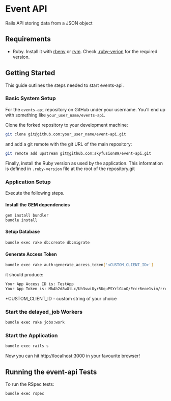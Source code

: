 # Event API

Rails API storing data from a JSON object

## Requirements

* Ruby. Install it with [rbenv](https://github.com/rbenv/rbenv) or [rvm](https://rvm.io). Check [.ruby-verion](.ruby-version) for the required version.

## Getting Started

This guide outlines the steps needed to start events-api.

### Basic System Setup

For the `events-api` repository on GitHub under your username. You'll end up with something like `your_user_name/events-api`.

Clone the forked repository to your development machine:

```sh
git clone git@github.com:your_user_name/event-api.git
```

and add a git remote with the git URL of the main repository:

```sh
git remote add upstream git@github.com:skyfusion89/event-api.git
```

Finally, install the Ruby version as used by the application. This information is defined in `.ruby-version` file at the root of the repository.git

### Application Setup

Execute the following steps.

#### Install the GEM dependencies

```sh
gem install bundler
bundle install
```

#### Setup Database

```sh
bundle exec rake db:create db:migrate
```

#### Generate Access Token

```sh
bundle exec rake auth:generate_access_token['<CUSTOM_CLIENT_ID>']
```
it should produce:
```sh
Your App Access ID is: TestApp
Your App Token is: MkAh2d8wOtLc/Uh3vwiUyr5UquPSYrlGLoO/Ercr6eoe1vim/rrc3Dqx/r9vf0QUZvn1iOU6hhrsof/hwyt6Hg==
```

*CUSTOM_CLIENT_ID - custom string of your choice

### Start the delayed_job Workers

```sh
bundle exec rake jobs:work
```

### Start the Application

```sh
bundle exec rails s
```

Now you can hit http://localhost:3000 in your favourite browser!

## Running the event-api Tests

To run the RSpec tests:

```sh
bundle exec rspec
```
